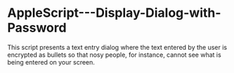 # AppleScript---Display-Dialog-with-Password
This script presents a text entry dialog where the text entered by the user is encrypted as bullets so that nosy people, for instance, cannot see what is being entered on your screen.
